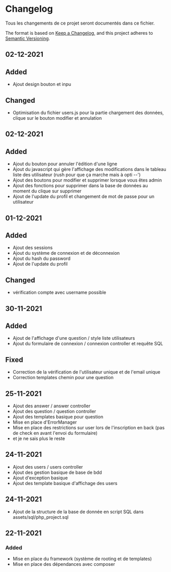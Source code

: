 # Changelog 
Tous les changements de ce projet seront documentés dans ce fichier.

The format is based on [Keep a Changelog](https://keepachangelog.com/en/1.0.0/),
and this project adheres to [Semantic Versioning](https://semver.org/spec/v2.0.0.html).

## 02-12-2021
## Added
- Ajout design bouton et inpu

## Changed
- Optimisation du fichier users.js pour la partie chargement des données, clique sur le bouton modifier et annulation

## 02-12-2021
## Added
- Ajout du bouton pour annuler l'édition d'une ligne
- Ajout du javascript qui gère l'affichage des modifications dans le tableau liste des utilisateur (rush pour que ça marche mais à opti --')
- Ajout des boutons pour modifier et supprimer lorsque vous êtes admin
- Ajout des fonctions pour supprimer dans la base de données au moment du clique sur supprimer
- Ajout de l'update du profil et changement de mot de passe pour un utilisateur


## 01-12-2021

## Added 
- Ajout des sessions 
- Ajout du système de connexion et de déconnexion
- Ajout du hash du password 
- Ajout de l'update du profil

## Changed
- vérification compte avec username possible 

## 30-11-2021
## Added 
- Ajout de l'affichage d'une question / style liste utilisateurs
- Ajout du formulaire de connexion / connexion controller et requête SQL

## Fixed 
- Correction de la vérification de l'utilisateur unique et de l'email unique
- Correction templates chemin pour une question

## 25-11-2021

- Ajout des answer / answer controller
- Ajout des question / question controller
- Ajout des templates basique pour question
- Mise en place d'ErrorManager
- Mise en place des restrictions sur user lors de l'inscription en back (pas de check en avant l'envoi du formulaire)
- et je ne sais plus le reste


## 24-11-2021

- Ajout des users / users controller
- Ajout des gestion basique de base de bdd
- Ajout d'exception basique
- Ajout des template basique d'affichage des users

## 24-11-2021

- Ajout de la structure de la base de donnée en script SQL dans assets/sql/php_project.sql

## 22-11-2021

### Added 
- Mise en place du framework (système de rooting et de templates)
- Mise en place des dépendances avec composer
